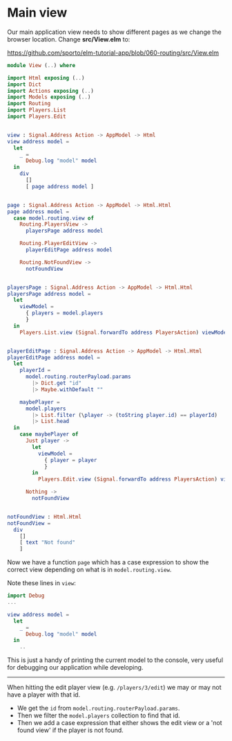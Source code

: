 # Main view


Our main application view needs to show different pages as we change the browser location. Change __src/View.elm__ to:

<https://github.com/sporto/elm-tutorial-app/blob/060-routing/src/View.elm>

```elm
module View (..) where

import Html exposing (..)
import Dict
import Actions exposing (..)
import Models exposing (..)
import Routing
import Players.List
import Players.Edit


view : Signal.Address Action -> AppModel -> Html
view address model =
  let
    _ =
      Debug.log "model" model
  in
    div
      []
      [ page address model ]


page : Signal.Address Action -> AppModel -> Html.Html
page address model =
  case model.routing.view of
    Routing.PlayersView ->
      playersPage address model

    Routing.PlayerEditView ->
      playerEditPage address model

    Routing.NotFoundView ->
      notFoundView


playersPage : Signal.Address Action -> AppModel -> Html.Html
playersPage address model =
  let
    viewModel =
      { players = model.players
      }
  in
    Players.List.view (Signal.forwardTo address PlayersAction) viewModel


playerEditPage : Signal.Address Action -> AppModel -> Html.Html
playerEditPage address model =
  let
    playerId =
      model.routing.routerPayload.params
        |> Dict.get "id"
        |> Maybe.withDefault ""

    maybePlayer =
      model.players
        |> List.filter (\player -> (toString player.id) == playerId)
        |> List.head
  in
    case maybePlayer of
      Just player ->
        let
          viewModel =
            { player = player
            }
        in
          Players.Edit.view (Signal.forwardTo address PlayersAction) viewModel

      Nothing ->
        notFoundView


notFoundView : Html.Html
notFoundView =
  div
    []
    [ text "Not found"
    ]


```

Now we have a function `page` which has a case expression to show the correct view depending on what is in `model.routing.view`.

Note these lines in `view`:

```elm
import Debug
...

view address model =
  let
    _ =
      Debug.log "model" model
  in
    ..
```

This is just a handy of printing the current model to the console, very useful for debugging our application while developing.

---

When hitting the edit player view (e.g. `/players/3/edit`) we may or may not have a player with that id.
    
-  We get the `id` from `model.routing.routerPayload.params`.
-  Then we filter the `model.players` collection to find that id.
-  Then we add a case expression that either shows the edit view or a 'not found view' if the player is not found.

